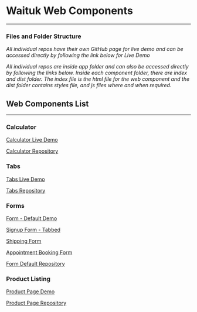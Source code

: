 # Waituk Web Components

---

### Files and Folder Structure

_All individual repos have their own GitHub page for live demo and can be accessed directly by following the link below for Live Demo_

_All individual repos are inside app folder and can also be accessed directly by following the links below. Inside each component folder, there are index and dist folder. The index file is the html file for the web component and the dist folder contains styles file, and js files where and when required._

## Web Components List

---

### Calculator

[Calculator Live Demo](https://waituk.github.io/waituk-web-components/app/calculator/)

[Calculator Repository](https://github.com/waituk/waituk-web-components/tree/master/app/calculator)

### Tabs

[Tabs Live Demo](https://waituk.github.io/waituk-web-components/app/tabs/)

[Tabs Repository](https://github.com/waituk/waituk-web-components/tree/master/app/tabs)

### Forms

[Form - Default Demo](https://waituk.github.io/waituk-web-components/app/forms/)

[Signup Form - Tabbed](https://waituk.github.io/waituk-web-components/app/forms/signup-tabbed.html)

[Shipping Form](https://waituk.github.io/waituk-web-components/app/forms/shipping-form.html)

[Appointment Booking Form](https://waituk.github.io/waituk-web-components/app/forms/appointment-booking-form.html)

[Form Default Repository](https://github.com/waituk/waituk-web-components/tree/master/app/forms)

### Product Listing

[Product Page Demo](https://waituk.github.io/waituk-web-components/app/product-list/)

[Product Page Repository](https://github.com/waituk/waituk-web-components/tree/master/app/product-list)
